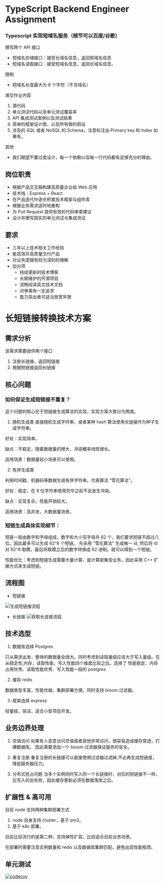 # TypeScript Backend Engineer Assignment

### Typescript 实现短域名服务（细节可以百度/谷歌）

撰写两个 API 接口

- 短域名存储接口：接受长域名信息，返回短域名信息
- 短域名读取接口：接受短域名信息，返回长域名信息。

限制

- 短域名长度最大为 8 个字符（不含域名）

递交作业内容

1. 源代码
2. 单元测试代码以及单元测试覆盖率
3. API 集成测试案例以及测试结果
4. 简单的框架设计图，以及所有做的假设
5. 涉及的 SQL 或者 NoSQL 的 Schema，注意标注出 Primary key 和 Index 如果有。

其他

- 我们期望不要过度设计，每一个依赖以及每一行代码都有足够充分的理由。

## 岗位职责

- 根据产品交互稿构建高质量企业级 Web 应用
- 技术栈：Express + React
- 在产品迭代中逐步积累技术框架与组件库
- 根据业务需求适时地重构
- 为 Pull Request 提供有效的代码审查建议
- 设计并撰写固实的单元测试与集成测试

## 要求

- 三年以上技术相关工作经验
- 能高效并高质量交付产品
- 对业务逻辑有较为深刻的理解
- 加分项
  - 持续更新的技术博客
  - 长期维护的开源项目
  - 流畅阅读英文技术文档
  - 对审美有一定追求
  - 能力突出者可适当放宽年限

# 长短链接转换技术方案

## 需求分析
该需求需要提供两个接口
1. 注册长链接，返回短链接
2. 根据短链接返回长链接

## 核心问题

### 如何保证生成短链接不重复？
这个问题的核心在于短链接生成算法的实现，实现方案大致分为两类。

1. 随机生成类
直接随机生成字符串，或者某种 hash 算法使用长链接作为种子生成字符串。

好处：实现简单。

缺点：不稳定，随着数据量的增大，冲突概率线性增长。

适用场景：数据量较小场景可以使用。

2. 有序生成类

利用时间戳、机器码等数据生成有序字符串。代表算法 “雪花算法”。

好处：稳定，在 8 位字符串使用完毕之前不会发生冲突。

缺点：实现复杂，性能开销较大。

适用场景：高并发，大数据量场景。

### 短链生成具体实现细节：

短链一般由数字和字母组成，数字和大小写字母共 62 个，我们要求短链不超过八位。因此最多可以生成 62^8 个短链。
先采用 “雪花算法” 生成唯一 id, 然后将 id 对 62^8 取模，最后将取模之后的数字转换成 62 进制。就可以得到一个短链。

性能优化：考虑到短链生成需要大量计算，是计算密集型业务，因此采用 C++ 扩展方式来生成短链。

## 流程图
- 短链接

![生成短链接流程](https://s2.loli.net/2023/02/02/nrMWvhwo7C4k63b.jpg)

- 长链接
![获取长连接流程](https://s2.loli.net/2023/02/02/EPDMqwRyxgK7ZVl.jpg)

## 技术选型
1. 数据库选择 Postgres

只从需求出发，整体的数据量会很大。同时考虑到读取量级应该大于写入量级。在从稳定性,内存，读取性能，写入性能四个维度比较之后。选择了 性能稳定、内存占用优秀、读取性能优秀、写入性能一般的 postgres

2. 缓存 redis

数据类型丰富，性能优越，集群部署方便。同时支持 bloom 过滤器。

3. 框架选择 express

轻量级，简洁，适合小型项目开发。

## 业务边界处理
1. 空值访问
如果有人恶意访问空值或者其他异常访问，很容易造成缓存穿透，打爆数据库。
因此需要添加一个 bloom 过滤器保证服务的安全。

2. 重复注册
重复注册的长链接可以直接使用过滤器过滤掉,不必再生成短链接，降低服务器压力。

2. 分布式抢占问题
当多个实例同时写入同一个长链接时，对应的短链接不一样，后写入的会失败，因此缓存更新必须在数据落库之后。

## 扩展性 & 高可用
目前 node 支持两种集群部署方式
1. node 自身支持 cluster，基于 pm2。
2. 基于 k8s 部署。

目前比较流行的是第二种，支持弹性扩容，比较适合目前业务场景。

在部署时需要注意实例数量和 redis 以及数据库集群匹配，避免出现性能瓶颈。

## 单元测试

[![codecov](https://codecov.io/github/Gausons/short-url/branch/master/graph/badge.svg?token=7TL9OF9X7Z)](https://codecov.io/github/Gausons/short-url)